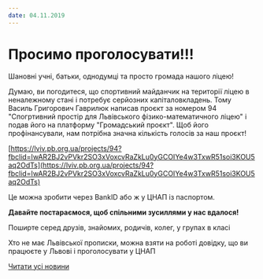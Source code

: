 ```yaml
---
date: 04.11.2019
---
```

# Просимо проголосувати!!!

Шановні учні, батьки, однодумці та просто громада нашого ліцею!

Думаю, ви погодитеся, що спортивний майданчик на території ліцею в неналежному стані і потребує серйозних капіталовкладень. Тому Василь Григорович Гаврилюк написав проєкт за номером 94 "Спогртивний простір для Львівського фізико-математичного ліцею" і подав його на платформу "Громадський проєкт". Щоб його профінансували, нам потрібна значна кількість голосів за наш проєкт!

[https://lviv.pb.org.ua/projects/94?fbclid=IwAR2BJ2vPVkr2SO3xVoxcvRaZkLu0yGCOIYe4w3TxwR51soi3KOU5aq2OdTs](https://lviv.pb.org.ua/projects/94?fbclid=IwAR2BJ2vPVkr2SO3xVoxcvRaZkLu0yGCOIYe4w3TxwR51soi3KOU5aq2OdTs)

Це можна зробити через BankID або ж у ЦНАП із паспортом.

**Давайте постараємося, щоб спільними зусиллями у нас вдалося!**

Поширте серед друзів, знайомих, родичів, колег, у групах в класі

Хто не має Львівської прописки, можна взяти на роботі довідку, що ви працюєте у Львові і проголосувати у ЦНАП

[Читати усі новини](/news)
